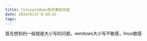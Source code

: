 ```yaml
---
title: linuxwindows程序兼容总结
date: 2014/6/17 8:40:25
tags:
---
```



首先想到的一般就是大小写的问题，windows大小写不敏感，linux敏感

